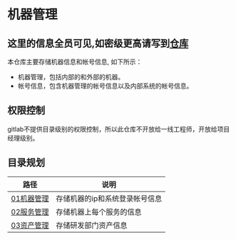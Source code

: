 # 机器管理

## **这里的信息全员可见,如密级更高请写到[仓库](http://work.lidig.net:8088/knowledge-base/machine-management)**

本仓库主要存储机器信息和帐号信息, 如下所示：

* 机器管理，包括内部的和外部的机器。
* 帐号信息，包含机器管理的帐号信息以及内部系统的帐号信息。



## 权限控制

gitlab不提供目录级别的权限控制，所以此仓库不开放给一线工程师，开放给项目经理级别。

## 目录规划

路径                     | 说明
--                       | --
[01机器管理](./01机器管理) | 存储机器的ip和系统登录帐号信息
[02服务管理](./02服务管理) | 存储机器上每个服务的信息
[03资产管理](./03资产管理) | 存储研发部门资产信息

